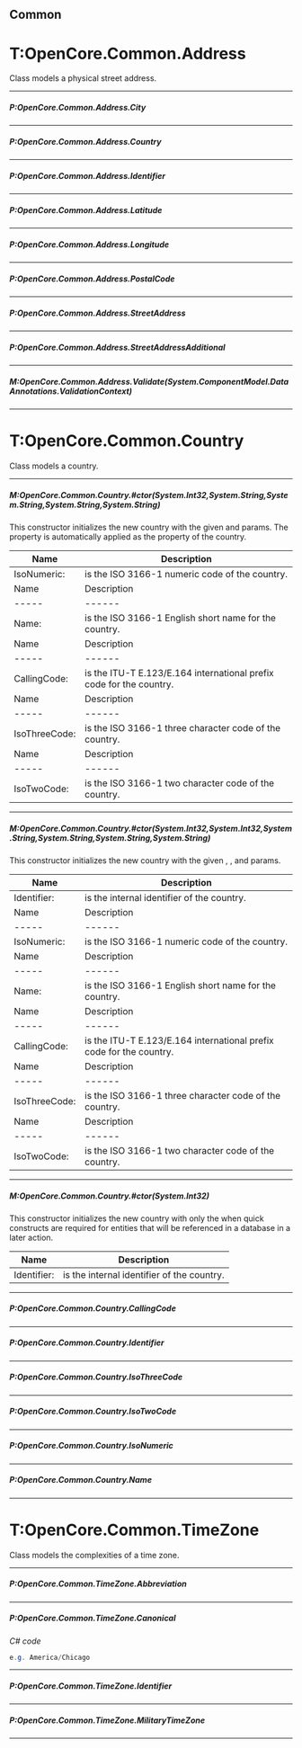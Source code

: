 ## Common ##

# T:OpenCore.Common.Address

Class  models a physical street address. 



---
##### P:OpenCore.Common.Address.City





---
##### P:OpenCore.Common.Address.Country





---
##### P:OpenCore.Common.Address.Identifier





---
##### P:OpenCore.Common.Address.Latitude





---
##### P:OpenCore.Common.Address.Longitude





---
##### P:OpenCore.Common.Address.PostalCode





---
##### P:OpenCore.Common.Address.StreetAddress





---
##### P:OpenCore.Common.Address.StreetAddressAdditional





---
##### M:OpenCore.Common.Address.Validate(System.ComponentModel.DataAnnotations.ValidationContext)





---
# T:OpenCore.Common.Country

Class  models a country. 



---
##### M:OpenCore.Common.Country.#ctor(System.Int32,System.String,System.String,System.String,System.String)

 This constructor initializes the new country with the given  and  params. The  property is automatically applied as the  property of the country. 

|Name | Description |
|-----|------|
|IsoNumeric: | is the ISO 3166-1 numeric code of the country.|
|Name | Description |
|-----|------|
|Name: | is the ISO 3166-1 English short name for the country.|
|Name | Description |
|-----|------|
|CallingCode: | is the ITU-T E.123/E.164 international prefix code for the country.|
|Name | Description |
|-----|------|
|IsoThreeCode: | is the ISO 3166-1 three character code of the country.|
|Name | Description |
|-----|------|
|IsoTwoCode: | is the ISO 3166-1 two character code of the country.|


---
##### M:OpenCore.Common.Country.#ctor(System.Int32,System.Int32,System.String,System.String,System.String,System.String)

 This constructor initializes the new country with the given , , and  params. 

|Name | Description |
|-----|------|
|Identifier: | is the internal identifier of the country.|
|Name | Description |
|-----|------|
|IsoNumeric: | is the ISO 3166-1 numeric code of the country.|
|Name | Description |
|-----|------|
|Name: | is the ISO 3166-1 English short name for the country.|
|Name | Description |
|-----|------|
|CallingCode: | is the ITU-T E.123/E.164 international prefix code for the country.|
|Name | Description |
|-----|------|
|IsoThreeCode: | is the ISO 3166-1 three character code of the country.|
|Name | Description |
|-----|------|
|IsoTwoCode: | is the ISO 3166-1 two character code of the country.|


---
##### M:OpenCore.Common.Country.#ctor(System.Int32)

 This constructor initializes the new country with only the  when quick constructs are required for entities that will be referenced in a database in a later action. 

|Name | Description |
|-----|------|
|Identifier: | is the internal identifier of the country.|


---
##### P:OpenCore.Common.Country.CallingCode





---
##### P:OpenCore.Common.Country.Identifier





---
##### P:OpenCore.Common.Country.IsoThreeCode





---
##### P:OpenCore.Common.Country.IsoTwoCode





---
##### P:OpenCore.Common.Country.IsoNumeric





---
##### P:OpenCore.Common.Country.Name





---
# T:OpenCore.Common.TimeZone

 Class  models the complexities of a time zone. 



---
##### P:OpenCore.Common.TimeZone.Abbreviation





---
##### P:OpenCore.Common.TimeZone.Canonical

_C# code_

```c#
e.g. America/Chicago
```





---
##### P:OpenCore.Common.TimeZone.Identifier





---
##### P:OpenCore.Common.TimeZone.MilitaryTimeZone





---


